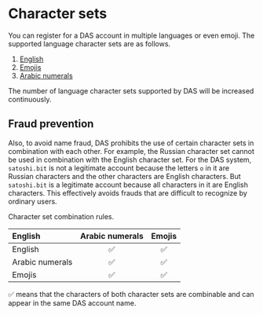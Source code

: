 # Character sets

You can register for a DAS account in multiple languages or even emoji. The supported language character sets are as follows.

1. [English](zi-fu-ji.md)
2. [Emojis](zi-fu-ji.md)
3. [Arabic numerals](zi-fu-ji.md)

The number of language character sets supported by DAS will be increased continuously.

## Fraud prevention

Also, to avoid name fraud, DAS prohibits the use of certain character sets in combination with each other. For example, the Russian character set cannot be used in combination with the English character set. For the DAS system, `satоshi.bit` is not a legitimate account because the letters `о` in it are Russian characters and the other characters are English characters. But `satоshi.bit` is a legitimate account because all characters in it are English characters. This effectively avoids frauds that are difficult to recognize by ordinary users.

Character set combination rules.

| English         | Arabic numerals | Emojis |
| :-------------- | :-------------: | :----: |
| English         |        ✅        |   ✅    |
| Arabic numerals |        ✅        |   ✅    |
| Emojis          |        ✅        |   ✅    |

✅ means that the characters of both character sets are combinable and can appear in the same DAS account name.
